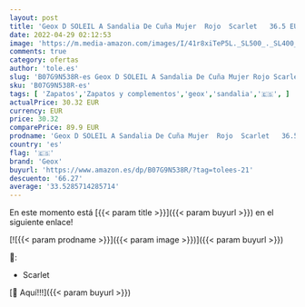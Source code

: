 ```yaml
---
layout: post
title: 'Geox D SOLEIL A Sandalia De Cuña Mujer  Rojo  Scarlet   36.5 EU'
date: 2022-04-29 02:12:53
image: 'https://m.media-amazon.com/images/I/41r8xiTeP5L._SL500_._SL400_.jpg'
comments: true
category: ofertas
author: 'tole.es'
slug: 'B07G9N538R-es Geox D SOLEIL A Sandalia De Cuña Mujer Rojo Scarlet 36.5 EU'
sku: 'B07G9N538R-es'
tags: [ 'Zapatos','Zapatos y complementos','geox','sandalia','🇪🇸', ]
actualPrice: 30.32 EUR
currency: EUR
price: 30.32
comparePrice: 89.9 EUR
prodname: 'Geox D SOLEIL A Sandalia De Cuña Mujer  Rojo  Scarlet   36.5 EU'
country: 'es'
flag: '🇪🇸'
brand: 'Geox'
buyurl: 'https://www.amazon.es/dp/B07G9N538R/?tag=tolees-21'
descuento: '66.27'
average: '33.5285714285714'
---
```


En este momento está [{{< param title >}}]({{< param buyurl >}}) en el siguiente enlace!

[![{{< param prodname >}}]({{< param image >}})]({{< param buyurl >}})

🔎:

- Scarlet

[🛒 Aquí!!!]({{< param buyurl >}})
